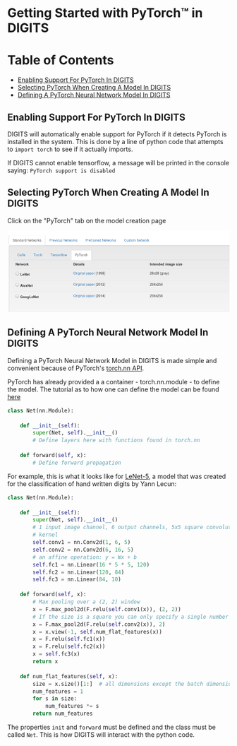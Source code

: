 # Getting Started with PyTorch™ in DIGITS

Table of Contents
=================
* [Enabling Support For PyTorch In DIGITS](#enabling-support-for-pytorch-in-digits)
* [Selecting PyTorch When Creating A Model In DIGITS](#selecting-tensorflow-when-creating-a-model-in-digits)
* [Defining A PyTorch Neural Network Model In DIGITS](#defining-a-pytorch-neural-network-model-in-digits)

## Enabling Support For PyTorch In DIGITS

DIGITS will automatically enable support for PyTorch if it detects PyTorch is installed in the system. This is done by a line of python code that attempts to ```import torch``` to see if it actually imports.

If DIGITS cannot enable tensorflow, a message will be printed in the console saying: ```PyTorch support is disabled```

## Selecting PyTorch When Creating A Model In DIGITS

Click on the "PyTorch" tab on the model creation page

![Select TensorFlow](images/Select_PyTorch.png)

## Defining A PyTorch Neural Network Model In DIGITS

Defining a PyTorch Neural Network Model in DIGITS is made simple and convenient because of PyTorch's [torch.nn API](http://pytorch.org/docs/master/nn.html#).

PyTorch has already provided a a container - torch.nn.module - to define the model. The tutorial as to how one can define the model can be found [here](http://pytorch.org/tutorials/beginner/blitz/neural_networks_tutorial.html)

```python
class Net(nn.Module):

    def __init__(self):
        super(Net, self).__init__()
        # Define layers here with functions found in torch.nn

    def forward(self, x):
        # Define forward propagation 
```

For example, this is what it looks like for [LeNet-5](http://yann.lecun.com/exdb/lenet/), a model that was created for the classification of hand written digits by Yann Lecun:

```python
class Net(nn.Module):

    def __init__(self):
        super(Net, self).__init__()
        # 1 input image channel, 6 output channels, 5x5 square convolution
        # kernel
        self.conv1 = nn.Conv2d(1, 6, 5)
        self.conv2 = nn.Conv2d(6, 16, 5)
        # an affine operation: y = Wx + b
        self.fc1 = nn.Linear(16 * 5 * 5, 120)
        self.fc2 = nn.Linear(120, 84)
        self.fc3 = nn.Linear(84, 10)

    def forward(self, x):
        # Max pooling over a (2, 2) window
        x = F.max_pool2d(F.relu(self.conv1(x)), (2, 2))
        # If the size is a square you can only specify a single number
        x = F.max_pool2d(F.relu(self.conv2(x)), 2)
        x = x.view(-1, self.num_flat_features(x))
        x = F.relu(self.fc1(x))
        x = F.relu(self.fc2(x))
        x = self.fc3(x)
        return x

    def num_flat_features(self, x):
        size = x.size()[1:]  # all dimensions except the batch dimension
        num_features = 1
        for s in size:
            num_features *= s
        return num_features
```

The properties ```init``` and ```forward``` must be defined and the class must be called ```Net```. This is how DIGITS will interact with the python code.
